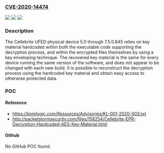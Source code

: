 ### [CVE-2020-14474](https://cve.mitre.org/cgi-bin/cvename.cgi?name=CVE-2020-14474)
![](https://img.shields.io/static/v1?label=Product&message=n%2Fa&color=blue)
![](https://img.shields.io/static/v1?label=Version&message=n%2Fa&color=blue)
![](https://img.shields.io/static/v1?label=Vulnerability&message=n%2Fa&color=brighgreen)

### Description

The Cellebrite UFED physical device 5.0 through 7.5.0.845 relies on key material hardcoded within both the executable code supporting the decryption process, and within the encrypted files themselves by using a key enveloping technique. The recovered key material is the same for every device running the same version of the software, and does not appear to be changed with each new build. It is possible to reconstruct the decryption process using the hardcoded key material and obtain easy access to otherwise protected data.

### POC

#### Reference
- https://korelogic.com/Resources/Advisories/KL-001-2020-003.txt
- http://packetstormsecurity.com/files/158254/Cellebrite-EPR-Decryption-Hardcoded-AES-Key-Material.html

#### Github
No GitHub POC found.

